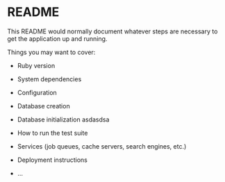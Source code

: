 # README

This README would normally document whatever steps are necessary to get the
application up and running.

Things you may want to cover:

* Ruby version

* System dependencies

* Configuration

* Database creation

* Database initialization
asdasdsa

* How to run the test suite

* Services (job queues, cache servers, search engines, etc.)

* Deployment instructions

* ...
